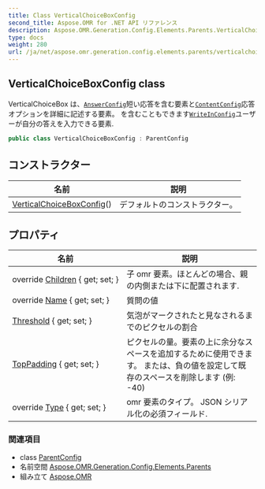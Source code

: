 ```yaml
---
title: Class VerticalChoiceBoxConfig
second_title: Aspose.OMR for .NET API リファレンス
description: Aspose.OMR.Generation.Config.Elements.Parents.VerticalChoiceBoxConfig クラス. VerticalChoiceBox はAnswerConfig短い応答を含む要素とContentConfig応答オプションを詳細に記述する要素 を含むこともできますWriteInConfigユーザーが自分の答えを入力できる要素.
type: docs
weight: 280
url: /ja/net/aspose.omr.generation.config.elements.parents/verticalchoiceboxconfig/
---
```

## VerticalChoiceBoxConfig class

VerticalChoiceBox は、[`AnswerConfig`](../answerconfig/)短い応答を含む要素と[`ContentConfig`](../../aspose.omr.generation.config.elements/contentconfig/)応答オプションを詳細に記述する要素。 を含むこともできます[`WriteInConfig`](../../aspose.omr.generation.config.elements/writeinconfig/)ユーザーが自分の答えを入力できる要素.

```csharp
public class VerticalChoiceBoxConfig : ParentConfig
```

## コンストラクター

| 名前 | 説明 |
| --- | --- |
| [VerticalChoiceBoxConfig](verticalchoiceboxconfig/)() | デフォルトのコンストラクター。 |

## プロパティ

| 名前 | 説明 |
| --- | --- |
| override [Children](../../aspose.omr.generation.config.elements.parents/verticalchoiceboxconfig/children/) { get; set; } | 子 omr 要素。ほとんどの場合、親の内側または下に配置されます. |
| override [Name](../../aspose.omr.generation.config.elements.parents/verticalchoiceboxconfig/name/) { get; set; } | 質問の値 |
| [Threshold](../../aspose.omr.generation.config.elements.parents/verticalchoiceboxconfig/threshold/) { get; set; } | 気泡がマークされたと見なされるまでのピクセルの割合 |
| [TopPadding](../../aspose.omr.generation.config.elements.parents/verticalchoiceboxconfig/toppadding/) { get; set; } | ピクセルの量。要素の上に余分なスペースを追加するために使用できます。 または、負の値を設定して既存のスペースを削除します (例: -40) |
| override [Type](../../aspose.omr.generation.config.elements.parents/verticalchoiceboxconfig/type/) { get; set; } | omr 要素のタイプ。 JSON シリアル化の必須フィールド. |

### 関連項目

* class [ParentConfig](../../aspose.omr.generation.config/parentconfig/)
* 名前空間 [Aspose.OMR.Generation.Config.Elements.Parents](../../aspose.omr.generation.config.elements.parents/)
* 組み立て [Aspose.OMR](../../)



